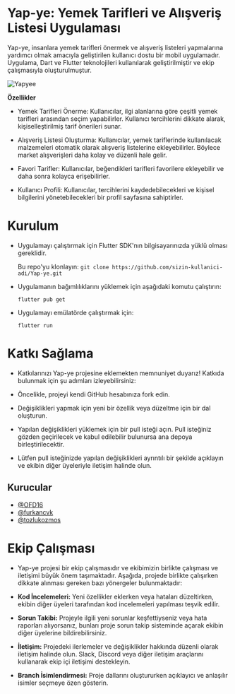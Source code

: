 # **Yap-ye: Yemek Tarifleri ve Alışveriş Listesi Uygulaması**
Yap-ye, insanlara yemek tarifleri önermek ve alışveriş listeleri yapmalarına yardımcı olmak amacıyla geliştirilen kullanıcı dostu bir mobil uygulamadır. Uygulama, Dart ve Flutter teknolojileri kullanılarak geliştirilmiştir ve ekip çalışmasıyla oluşturulmuştur.

![Yapyee](https://github.com/furkancvk/yapye_mobile_app/assets/96663769/4095e981-288a-4e5e-8744-c290c9ec8706)

**Özellikler**
- Yemek Tarifleri Önerme: Kullanıcılar, ilgi alanlarına göre çeşitli yemek tarifleri arasından seçim yapabilirler. Kullanıcı tercihlerini dikkate alarak, kişiselleştirilmiş tarif önerileri sunar.

- Alışveriş Listesi Oluşturma: Kullanıcılar, yemek tariflerinde kullanılacak malzemeleri otomatik olarak alışveriş listelerine ekleyebilirler. Böylece market alışverişleri daha kolay ve düzenli hale gelir.

- Favori Tarifler: Kullanıcılar, beğendikleri tarifleri favorilere ekleyebilir ve daha sonra kolayca erişebilirler.

- Kullanıcı Profili: Kullanıcılar, tercihlerini kaydedebilecekleri ve kişisel bilgilerini yönetebilecekleri bir profil sayfasına sahiptirler.

# Kurulum
- Uygulamayı çalıştırmak için Flutter SDK'nın bilgisayarınızda yüklü olması gereklidir.

   Bu repo'yu klonlayın: `git clone https://github.com/sizin-kullanici-adi/Yap-ye.git`

- Uygulamanın bağımlılıklarını yüklemek için aşağıdaki komutu çalıştırın:

  `flutter pub get`

- Uygulamayı emülatörde çalıştırmak için:

   `flutter run`

# Katkı Sağlama
- Katkılarınızı Yap-ye projesine eklemekten memnuniyet duyarız! Katkıda bulunmak için şu adımları izleyebilirsiniz:

- Öncelikle, projeyi kendi GitHub hesabınıza fork edin.

- Değişiklikleri yapmak için yeni bir özellik veya düzeltme için bir dal oluşturun.

- Yapılan değişiklikleri yüklemek için bir pull isteği açın. Pull isteğiniz gözden geçirilecek ve kabul edilebilir bulunursa ana depoya birleştirilecektir.

- Lütfen pull isteğinizde yapılan değişiklikleri ayrıntılı bir şekilde açıklayın ve ekibin diğer üyeleriyle iletişim halinde olun.

## Kurucular

- [@OFD16](https://github.com/OFD16)
- [@furkancvk](https://github.com/furkancvk)
- [@tozlukozmos](https://github.com/tozlukozmos)

# Ekip Çalışması
- Yap-ye projesi bir ekip çalışmasıdır ve ekibimizin birlikte çalışması ve iletişimi büyük önem taşımaktadır. Aşağıda, projede birlikte çalışırken dikkate alınması gereken bazı yönergeler bulunmaktadır:

- **Kod İncelemeleri:** Yeni özellikler eklerken veya hataları düzeltirken, ekibin diğer üyeleri tarafından kod incelemeleri yapılması teşvik edilir.

- **Sorun Takibi:** Projeyle ilgili yeni sorunlar keşfettiyseniz veya hata raporları alıyorsanız, bunları proje sorun takip sisteminde açarak ekibin diğer üyelerine bildirebilirsiniz.

- **İletişim:** Projedeki ilerlemeler ve değişiklikler hakkında düzenli olarak iletişim halinde olun. Slack, Discord veya diğer iletişim araçlarını kullanarak ekip içi iletişimi destekleyin.

- **Branch İsimlendirmesi:** Proje dallarını oluştururken açıklayıcı ve anlaşılır isimler seçmeye özen gösterin.
